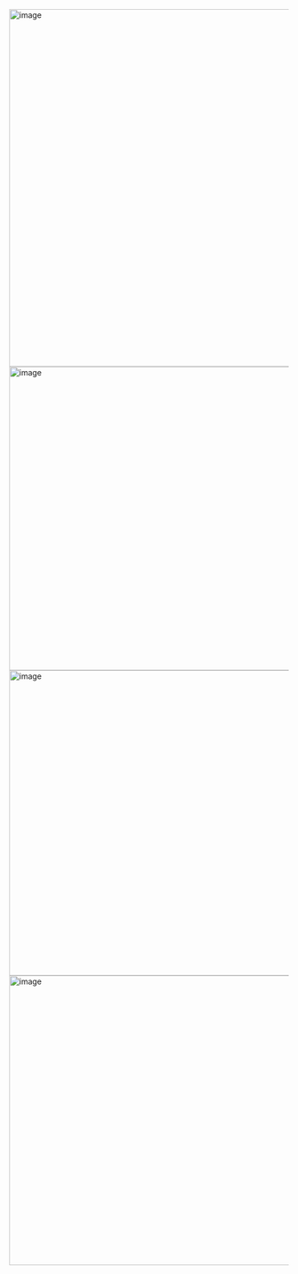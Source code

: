 <img width="1073" height="643" alt="image" src="https://github.com/user-attachments/assets/e74a8060-679b-4706-a65f-073199668541" />
<img width="746" height="546" alt="image" src="https://github.com/user-attachments/assets/0bf780bb-d6a6-45d0-8d1a-a9898128e6ef" />
<img width="712" height="549" alt="image" src="https://github.com/user-attachments/assets/be8236ba-054c-4a70-92ba-e14baab66b4c" />
<img width="733" height="521" alt="image" src="https://github.com/user-attachments/assets/4a206918-6046-493b-b284-8f311c190561" />



